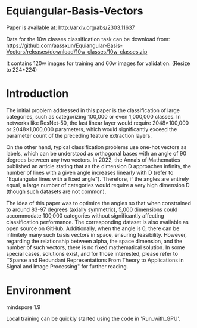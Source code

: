 # Equiangular-Basis-Vectors

Paper is available at: http://arxiv.org/abs/2303.11637

Data for the 10w classes classification task can be download from: https://github.com/aassxun/Equiangular-Basis-Vectors/releases/download/10w_classes/10w_classes.zip  

It contains 120w images for training and 60w images for validation. (Resize to 224*224)

# Introduction
The initial problem addressed in this paper is the classification of large categories, such as categorizing 100,000 or even 1,000,000 classes. In networks like ResNet-50, the last linear layer would require 2048×100,000 or 2048×1,000,000 parameters, which would significantly exceed the parameter count of the preceding feature extraction layers.

On the other hand, typical classification problems use one-hot vectors as labels, which can be understood as orthogonal bases with an angle of 90 degrees between any two vectors. In 2022, the Annals of Mathematics published an article stating that as the dimension D approaches infinity, the number of lines with a given angle increases linearly with D (refer to "Equiangular lines with a fixed angle"). Therefore, if the angles are entirely equal, a large number of categories would require a very high dimension D (though such datasets are not common).

The idea of this paper was to optimize the angles so that when constrained to around 83-97 degrees (axially symmetric), 5,000 dimensions could accommodate 100,000 categories without significantly affecting classification performance. The corresponding dataset is also available as open source on GitHub. Additionally, when the angle is 0, there can be infinitely many such basis vectors in space, ensuring feasibility. However, regarding the relationship between alpha, the space dimension, and the number of such vectors, there is no fixed mathematical solution. In some special cases, solutions exist, and for those interested, please refer to ``Sparse and Redundant Representations From Theory to Applications in Signal and Image Processing" for further reading.

# Environment
mindspore 1.9

Local training can be quickly started using the code in 'Run_with_GPU'.
